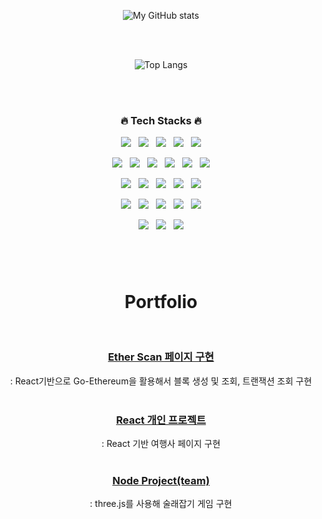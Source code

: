 <div align='center'>

![My GitHub stats](https://github-readme-stats.vercel.app/api?username=poltia&show_icons=true&theme=github_dark)

<br/><br/>

![Top Langs](https://github-readme-stats.vercel.app/api/top-langs/?username=poltia&layout=compact&theme=github_dark)

<br/><br/>

<h3>🔥 Tech Stacks 🔥</h3>

<!-- Language -->
<p>
&nbsp;<img src="https://img.shields.io/badge/HTML5-E34F26?style=flat&logo=HTML5&logoColor=white"/>&nbsp;
&nbsp;<img src="https://img.shields.io/badge/CSS3-1572B6?style=flat&logo=CSS3&logoColor=white"/>&nbsp;
&nbsp;<img src="https://img.shields.io/badge/JavaScript-F7DF1E?style=flat&logo=JavaScript&logoColor=black"/>&nbsp;
&nbsp;<img src="https://img.shields.io/badge/TypeScript-3178C6?style=flat&logo=TypeScript&logoColor=white"/>&nbsp;
&nbsp;<img src="https://img.shields.io/badge/Solidity-363636?style=flat&logo=Solidity&logoColor=white"/>&nbsp;
</p>

<!-- Front-end -->
<p>
&nbsp;<img src="https://img.shields.io/badge/React-61DAFB?style=flat&logo=React&logoColor=black"/>&nbsp;
&nbsp;<img src="https://img.shields.io/badge/React_Query-FF4154?style=flat&logo=ReactQuery&logoColor=white"/>&nbsp;
&nbsp;<img src="https://img.shields.io/badge/React_Router-CA4245?style=flat&logo=ReactRouter&logoColor=white"/>&nbsp;
&nbsp;<img src="https://img.shields.io/badge/Redux-764ABC?style=flat&logo=Redux&logoColor=white"/>&nbsp;
&nbsp;<img src="https://img.shields.io/badge/Styled_Components-DB7093?style=flat&logo=StyledComponents&logoColor=white"/>&nbsp;
&nbsp;<img src="https://img.shields.io/badge/Swiper-6332F6?style=flat&logo=Swiper&logoColor=white"/>&nbsp;
</p>

<!-- Back-end -->
<p>
&nbsp;<img src="https://img.shields.io/badge/Node.js-339933?style=flat&logo=Node.js&logoColor=white"/>&nbsp;
&nbsp;<img src="https://img.shields.io/badge/Express-000000?style=flat&logo=Express&logoColor=white"/>&nbsp;
&nbsp;<img src="https://img.shields.io/badge/MySQL-4479A1?style=flat&logo=MySQL&logoColor=white"/>&nbsp;
&nbsp;<img src="https://img.shields.io/badge/Sequelize-52B0E7?style=flat&logo=Sequelize&logoColor=white"/>&nbsp;
&nbsp;<img src="https://img.shields.io/badge/Axios-5A29E4?style=flat&logo=Axios&logoColor=white"/>&nbsp;
</p>

<p>
&nbsp;<img src="https://img.shields.io/badge/Nodemon-76D04B?style=flat&logo=Nodemon&logoColor=white"/>&nbsp;
&nbsp;<img src="https://img.shields.io/badge/Socket.io-010101?style=flat&logo=Socket.io&logoColor=white"/>&nbsp;
&nbsp;<img src="https://img.shields.io/badge/json_web_token-52B0E7?style=flat&logo=JsonWebTokens&logoColor=white"/>&nbsp;
&nbsp;<img src="https://img.shields.io/badge/Web3.js-F16822?style=flat&logo=Web3.js&logoColor=white"/>&nbsp;
&nbsp;<img src="https://img.shields.io/badge/.env-ECD53F?style=flat&logo=.env&logoColor=black"/>&nbsp;
</p>

<!-- ETC -->
<p>
&nbsp;<img src="https://img.shields.io/badge/GitHub-181717?style=flat&logo=GitHub&logoColor=white"/>&nbsp;
&nbsp;<img src="https://img.shields.io/badge/Git-F05032?style=flat&logo=Git&logoColor=white"/>&nbsp;
&nbsp;<img src="https://img.shields.io/badge/Notion-b4f5bd?style=flat&logo=Notion&logoColor=black"/>&nbsp;
</p>

#

<br/>

# Portfolio

<br/>

### [Ether Scan 페이지 구현](https://github.com/Poltia/EtherScan)

: React기반으로 Go-Ethereum을 활용해서 블록 생성 및 조회, 트랜잭션 조회 구현
<br/><br/>

### [React 개인 프로젝트](https://github.com/Poltia/ReactProject)

: React 기반 여행사 페이지 구현
<br/><br/>

### [Node Project(team)](https://github.com/Poltia/node_project)

: three.js를 사용해 술래잡기 게임 구현

#

</div>

<!--
**bitkunst/bitkunst** is a ✨ _special_ ✨ repository because its `README.md` (this file) appears on your GitHub profile.
Here are some ideas to get you started:
- 🔭 I’m currently working on ...
- 🌱 I’m currently learning ...
- 👯 I’m looking to collaborate on ...
- 🤔 I’m looking for help with ...
- 💬 Ask me about ...
- 📫 How to reach me: ...
- 😄 Pronouns: ...
- ⚡ Fun fact: ...
-->
